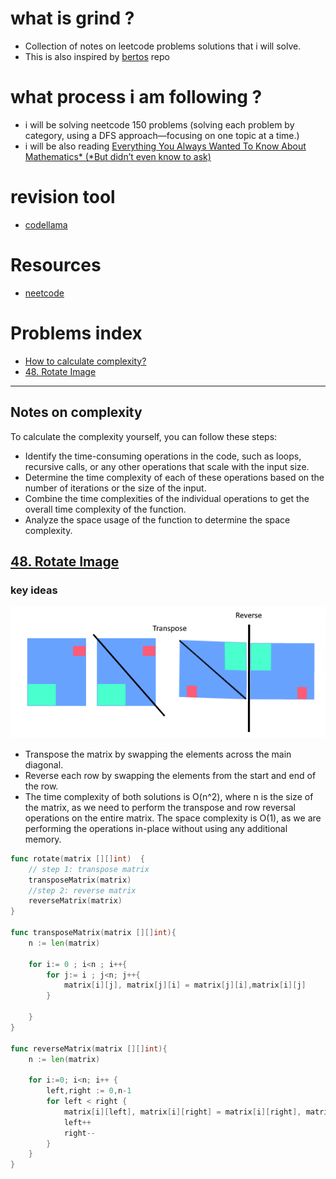 # what is grind ?

- Collection of notes on leetcode problems solutions that i will solve.
- This is also inspired by [bertos](https://github.com/Graffioh/bertos-inferno) repo

# what process i am following ?

- i will be solving neetcode 150 problems (solving each problem by category, using a DFS approach—focusing on one topic at a time.)
- i will be also reading [Everything You Always Wanted To Know About Mathematics* (*But didn’t even know to ask)](https://www.math.cmu.edu/~jmackey/151_128/bws_book.pdf)

# revision tool

- [codellama](https://codellama.dev/problems)

# Resources

- [neetcode](https://www.youtube.com/c/neetcode)

# Problems index
- [How to calculate complexity?](#notes-on-complexity)
- [48. Rotate Image](#48-rotate-image)
---
## Notes on complexity
To calculate the complexity yourself, you can follow these steps:
- Identify the time-consuming operations in the code, such as loops, recursive calls, or any other operations that scale with the input size.
- Determine the time complexity of each of these operations based on the number of iterations or the size of the input.
- Combine the time complexities of the individual operations to get the overall time complexity of the function.
- Analyze the space usage of the function to determine the space complexity.

## [48. Rotate Image](https://leetcode.com/problems/rotate-image/description/)

### key ideas
![alt text](image.png)
- Transpose the matrix by swapping the elements across the main diagonal.
- Reverse each row by swapping the elements from the start and end of the row.
- The time complexity of both solutions is O(n^2), where n is the size of the matrix, as we need to perform the transpose and row reversal operations on the entire matrix. The space complexity is O(1), as we are performing the operations in-place without using any additional memory.
```go
func rotate(matrix [][]int)  {
    // step 1: transpose matrix
    transposeMatrix(matrix)
    //step 2: reverse matrix
    reverseMatrix(matrix) 
}

func transposeMatrix(matrix [][]int){
    n := len(matrix)

    for i:= 0 ; i<n ; i++{
        for j:= i ; j<n; j++{
            matrix[i][j], matrix[j][i] = matrix[j][i],matrix[i][j] 
        }

    }
} 

func reverseMatrix(matrix [][]int){
    n := len(matrix)

    for i:=0; i<n; i++ {
        left,right := 0,n-1
        for left < right {
            matrix[i][left], matrix[i][right] = matrix[i][right], matrix[i][left]
            left++
            right--
        }
    }
}


